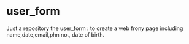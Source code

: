 # user_form
Just a repository
the user_form : to create a web frony page including name,date,email,phn no., date of birth.
